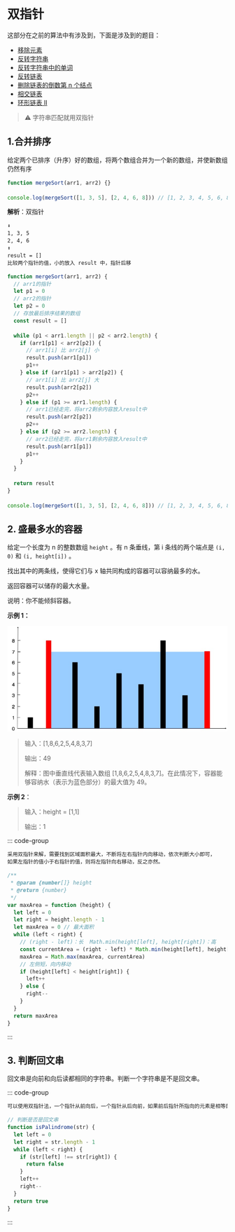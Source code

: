 # 双指针

这部分在之前的算法中有涉及到，下面是涉及到的题目：

- [移除元素](/算法/数组.html#_2-移除元素)
- [反转字符串](/算法/字符串.html#_1-反转字符串-【简单】)
- [反转字符串中的单词](/算法/字符串.html#_5-反转字符串中的单词)
- [反转链表](/算法/链表.html#_3-反转链表)
- [删除链表的倒数第 n 个结点](/算法/链表.html#_5-删除链表的倒数第-n-个结点)
- [相交链表](/算法/链表.html#_6-相交链表)
- [环形链表 II](/算法/链表.html#_8-环形链表-ii-7-的-plus-版)

> ⚠️ 字符串匹配就用双指针

## 1.合并排序

给定两个已排序（升序）好的数组，将两个数组合并为一个新的数组，并使新数组仍然有序

```js
function mergeSort(arr1, arr2) {}

console.log(mergeSort([1, 3, 5], [2, 4, 6, 8])) // [1, 2, 3, 4, 5, 6, 8]
```

**解析**：双指针

```md
⬇️
1, 3, 5
2, 4, 6
⬆️
result = []
比较两个指针的值，小的放入 result 中，指针后移
```

```js
function mergeSort(arr1, arr2) {
  // arr1的指针
  let p1 = 0
  // arr2的指针
  let p2 = 0
  // 存放最后排序结果的数组
  const result = []

  while (p1 < arr1.length || p2 < arr2.length) {
    if (arr1[p1] < arr2[p2]) {
      // arr1[i] 比 arr2[j] 小
      result.push(arr1[p1])
      p1++
    } else if (arr1[p1] > arr2[p2]) {
      // arr1[i] 比 arr2[j] 大
      result.push(arr2[p2])
      p2++
    } else if (p1 >= arr1.length) {
      // arr1已经走完，将arr2剩余内容放入result中
      result.push(arr2[p2])
      p2++
    } else if (p2 >= arr2.length) {
      // arr2已经走完，将arr1剩余内容放入result中
      result.push(arr1[p1])
      p1++
    }
  }

  return result
}

console.log(mergeSort([1, 3, 5], [2, 4, 6, 8])) // [1, 2, 3, 4, 5, 6, 8]
```

## 2. 盛最多水的容器

<LeetCodeLink url="https://leetcode.cn/problems/container-with-most-water/description/" />

给定一个长度为 n 的整数数组 `height` 。有 n 条垂线，第 i 条线的两个端点是 `(i, 0)` 和 `(i, height[i])` 。

找出其中的两条线，使得它们与 x 轴共同构成的容器可以容纳最多的水。

返回容器可以储存的最大水量。

说明：你不能倾斜容器。

**示例 1：**

![](./img/盛最多水的容器.jpg)

> 输入：[1,8,6,2,5,4,8,3,7]
>
> 输出：49
>
> 解释：图中垂直线代表输入数组 [1,8,6,2,5,4,8,3,7]。在此情况下，容器能够容纳水（表示为蓝色部分）的最大值为 49。

**示例 2**：

> 输入：height = [1,1]
>
> 输出：1

::: code-group

```md [思路]
采用双指针来解，需要找到区域面积最大，不断将左右指针内向移动，依次判断大小即可，
如果左指针的值小于右指针的值，则将左指针向右移动，反之亦然。
```

```js [代码]
/**
 * @param {number[]} height
 * @return {number}
 */
var maxArea = function (height) {
  let left = 0
  let right = height.length - 1
  let maxArea = 0 // 最大面积
  while (left < right) {
    // (right - left)：长  Math.min(height[left], height[right])：高
    const currentArea = (right - left) * Math.min(height[left], height[right])
    maxArea = Math.max(maxArea, currentArea)
    // 左侧短，向内移动
    if (height[left] < height[right]) {
      left++
    } else {
      right--
    }
  }
  return maxArea
}
```

:::

## 3. 判断回文串

回文串是向前和向后读都相同的字符串。判断一个字符串是不是回文串。

::: code-group

```md [思路]
可以使用双指针法，一个指针从前向后，一个指针从后向前，如果前后指针所指向的元素是相等的，就是回文字符串了。
```

```js [代码]
// 判断是否是回文串
function isPalindrome(str) {
  let left = 0
  let right = str.length - 1
  while (left < right) {
    if (str[left] !== str[right]) {
      return false
    }
    left++
    right--
  }
  return true
}
```

:::
